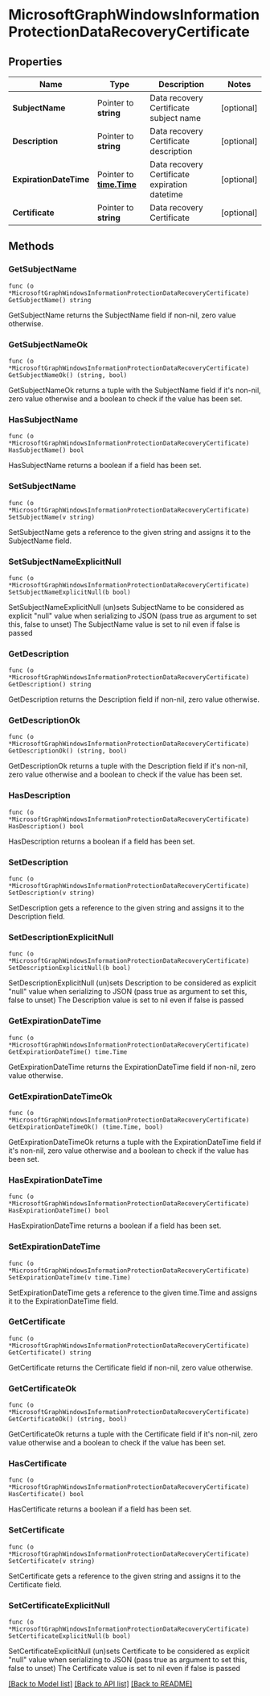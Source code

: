 # MicrosoftGraphWindowsInformationProtectionDataRecoveryCertificate

## Properties

Name | Type | Description | Notes
------------ | ------------- | ------------- | -------------
**SubjectName** | Pointer to **string** | Data recovery Certificate subject name | [optional] 
**Description** | Pointer to **string** | Data recovery Certificate description | [optional] 
**ExpirationDateTime** | Pointer to [**time.Time**](time.Time.md) | Data recovery Certificate expiration datetime | [optional] 
**Certificate** | Pointer to **string** | Data recovery Certificate | [optional] 

## Methods

### GetSubjectName

`func (o *MicrosoftGraphWindowsInformationProtectionDataRecoveryCertificate) GetSubjectName() string`

GetSubjectName returns the SubjectName field if non-nil, zero value otherwise.

### GetSubjectNameOk

`func (o *MicrosoftGraphWindowsInformationProtectionDataRecoveryCertificate) GetSubjectNameOk() (string, bool)`

GetSubjectNameOk returns a tuple with the SubjectName field if it's non-nil, zero value otherwise
and a boolean to check if the value has been set.

### HasSubjectName

`func (o *MicrosoftGraphWindowsInformationProtectionDataRecoveryCertificate) HasSubjectName() bool`

HasSubjectName returns a boolean if a field has been set.

### SetSubjectName

`func (o *MicrosoftGraphWindowsInformationProtectionDataRecoveryCertificate) SetSubjectName(v string)`

SetSubjectName gets a reference to the given string and assigns it to the SubjectName field.

### SetSubjectNameExplicitNull

`func (o *MicrosoftGraphWindowsInformationProtectionDataRecoveryCertificate) SetSubjectNameExplicitNull(b bool)`

SetSubjectNameExplicitNull (un)sets SubjectName to be considered as explicit "null" value
when serializing to JSON (pass true as argument to set this, false to unset)
The SubjectName value is set to nil even if false is passed
### GetDescription

`func (o *MicrosoftGraphWindowsInformationProtectionDataRecoveryCertificate) GetDescription() string`

GetDescription returns the Description field if non-nil, zero value otherwise.

### GetDescriptionOk

`func (o *MicrosoftGraphWindowsInformationProtectionDataRecoveryCertificate) GetDescriptionOk() (string, bool)`

GetDescriptionOk returns a tuple with the Description field if it's non-nil, zero value otherwise
and a boolean to check if the value has been set.

### HasDescription

`func (o *MicrosoftGraphWindowsInformationProtectionDataRecoveryCertificate) HasDescription() bool`

HasDescription returns a boolean if a field has been set.

### SetDescription

`func (o *MicrosoftGraphWindowsInformationProtectionDataRecoveryCertificate) SetDescription(v string)`

SetDescription gets a reference to the given string and assigns it to the Description field.

### SetDescriptionExplicitNull

`func (o *MicrosoftGraphWindowsInformationProtectionDataRecoveryCertificate) SetDescriptionExplicitNull(b bool)`

SetDescriptionExplicitNull (un)sets Description to be considered as explicit "null" value
when serializing to JSON (pass true as argument to set this, false to unset)
The Description value is set to nil even if false is passed
### GetExpirationDateTime

`func (o *MicrosoftGraphWindowsInformationProtectionDataRecoveryCertificate) GetExpirationDateTime() time.Time`

GetExpirationDateTime returns the ExpirationDateTime field if non-nil, zero value otherwise.

### GetExpirationDateTimeOk

`func (o *MicrosoftGraphWindowsInformationProtectionDataRecoveryCertificate) GetExpirationDateTimeOk() (time.Time, bool)`

GetExpirationDateTimeOk returns a tuple with the ExpirationDateTime field if it's non-nil, zero value otherwise
and a boolean to check if the value has been set.

### HasExpirationDateTime

`func (o *MicrosoftGraphWindowsInformationProtectionDataRecoveryCertificate) HasExpirationDateTime() bool`

HasExpirationDateTime returns a boolean if a field has been set.

### SetExpirationDateTime

`func (o *MicrosoftGraphWindowsInformationProtectionDataRecoveryCertificate) SetExpirationDateTime(v time.Time)`

SetExpirationDateTime gets a reference to the given time.Time and assigns it to the ExpirationDateTime field.

### GetCertificate

`func (o *MicrosoftGraphWindowsInformationProtectionDataRecoveryCertificate) GetCertificate() string`

GetCertificate returns the Certificate field if non-nil, zero value otherwise.

### GetCertificateOk

`func (o *MicrosoftGraphWindowsInformationProtectionDataRecoveryCertificate) GetCertificateOk() (string, bool)`

GetCertificateOk returns a tuple with the Certificate field if it's non-nil, zero value otherwise
and a boolean to check if the value has been set.

### HasCertificate

`func (o *MicrosoftGraphWindowsInformationProtectionDataRecoveryCertificate) HasCertificate() bool`

HasCertificate returns a boolean if a field has been set.

### SetCertificate

`func (o *MicrosoftGraphWindowsInformationProtectionDataRecoveryCertificate) SetCertificate(v string)`

SetCertificate gets a reference to the given string and assigns it to the Certificate field.

### SetCertificateExplicitNull

`func (o *MicrosoftGraphWindowsInformationProtectionDataRecoveryCertificate) SetCertificateExplicitNull(b bool)`

SetCertificateExplicitNull (un)sets Certificate to be considered as explicit "null" value
when serializing to JSON (pass true as argument to set this, false to unset)
The Certificate value is set to nil even if false is passed

[[Back to Model list]](../README.md#documentation-for-models) [[Back to API list]](../README.md#documentation-for-api-endpoints) [[Back to README]](../README.md)


